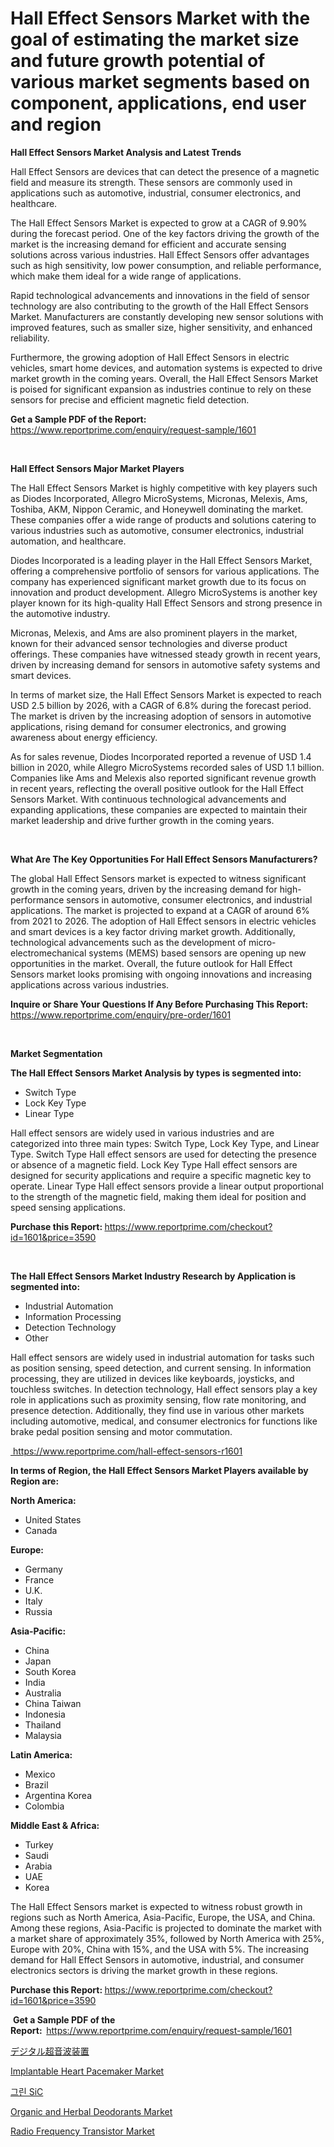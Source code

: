 <p><h1>Hall Effect Sensors Market with the goal of estimating the market size and future growth potential of various market segments based on component, applications, end user and region</h1></p><p><strong>Hall Effect Sensors Market Analysis and Latest Trends</strong></p>
<p><p>Hall Effect Sensors are devices that can detect the presence of a magnetic field and measure its strength. These sensors are commonly used in applications such as automotive, industrial, consumer electronics, and healthcare.</p><p>The Hall Effect Sensors Market is expected to grow at a CAGR of 9.90% during the forecast period. One of the key factors driving the growth of the market is the increasing demand for efficient and accurate sensing solutions across various industries. Hall Effect Sensors offer advantages such as high sensitivity, low power consumption, and reliable performance, which make them ideal for a wide range of applications.</p><p>Rapid technological advancements and innovations in the field of sensor technology are also contributing to the growth of the Hall Effect Sensors Market. Manufacturers are constantly developing new sensor solutions with improved features, such as smaller size, higher sensitivity, and enhanced reliability.</p><p>Furthermore, the growing adoption of Hall Effect Sensors in electric vehicles, smart home devices, and automation systems is expected to drive market growth in the coming years. Overall, the Hall Effect Sensors Market is poised for significant expansion as industries continue to rely on these sensors for precise and efficient magnetic field detection.</p></p>
<p><strong>Get a Sample PDF of the Report:&nbsp;</strong> <a href="https://www.reportprime.com/enquiry/request-sample/1601">https://www.reportprime.com/enquiry/request-sample/1601</a></p>
<p>&nbsp;</p>
<p><strong>Hall Effect Sensors Major Market Players</strong></p>
<p><p>The Hall Effect Sensors Market is highly competitive with key players such as Diodes Incorporated, Allegro MicroSystems, Micronas, Melexis, Ams, Toshiba, AKM, Nippon Ceramic, and Honeywell dominating the market. These companies offer a wide range of products and solutions catering to various industries such as automotive, consumer electronics, industrial automation, and healthcare.</p><p>Diodes Incorporated is a leading player in the Hall Effect Sensors Market, offering a comprehensive portfolio of sensors for various applications. The company has experienced significant market growth due to its focus on innovation and product development. Allegro MicroSystems is another key player known for its high-quality Hall Effect Sensors and strong presence in the automotive industry.</p><p>Micronas, Melexis, and Ams are also prominent players in the market, known for their advanced sensor technologies and diverse product offerings. These companies have witnessed steady growth in recent years, driven by increasing demand for sensors in automotive safety systems and smart devices.</p><p>In terms of market size, the Hall Effect Sensors Market is expected to reach USD 2.5 billion by 2026, with a CAGR of 6.8% during the forecast period. The market is driven by the increasing adoption of sensors in automotive applications, rising demand for consumer electronics, and growing awareness about energy efficiency.</p><p>As for sales revenue, Diodes Incorporated reported a revenue of USD 1.4 billion in 2020, while Allegro MicroSystems recorded sales of USD 1.1 billion. Companies like Ams and Melexis also reported significant revenue growth in recent years, reflecting the overall positive outlook for the Hall Effect Sensors Market. With continuous technological advancements and expanding applications, these companies are expected to maintain their market leadership and drive further growth in the coming years.</p></p>
<p>&nbsp;</p>
<p><strong>What Are The Key Opportunities For Hall Effect Sensors Manufacturers?</strong></p>
<p><p>The global Hall Effect Sensors market is expected to witness significant growth in the coming years, driven by the increasing demand for high-performance sensors in automotive, consumer electronics, and industrial applications. The market is projected to expand at a CAGR of around 6% from 2021 to 2026. The adoption of Hall Effect sensors in electric vehicles and smart devices is a key factor driving market growth. Additionally, technological advancements such as the development of micro-electromechanical systems (MEMS) based sensors are opening up new opportunities in the market. Overall, the future outlook for Hall Effect Sensors market looks promising with ongoing innovations and increasing applications across various industries.</p></p>
<p><strong>Inquire or Share Your Questions If Any Before Purchasing This Report:</strong> <a href="https://www.reportprime.com/enquiry/pre-order/1601">https://www.reportprime.com/enquiry/pre-order/1601</a></p>
<p>&nbsp;</p>
<p><strong>Market Segmentation</strong></p>
<p><strong>The Hall Effect Sensors Market Analysis by types is segmented into:</strong></p>
<p><ul><li>Switch Type</li><li>Lock Key Type</li><li>Linear Type</li></ul></p>
<p><p>Hall effect sensors are widely used in various industries and are categorized into three main types: Switch Type, Lock Key Type, and Linear Type. Switch Type Hall effect sensors are used for detecting the presence or absence of a magnetic field. Lock Key Type Hall effect sensors are designed for security applications and require a specific magnetic key to operate. Linear Type Hall effect sensors provide a linear output proportional to the strength of the magnetic field, making them ideal for position and speed sensing applications.</p></p>
<p><strong>Purchase this Report:&nbsp;</strong><a href="https://www.reportprime.com/checkout?id=1601&price=3590">https://www.reportprime.com/checkout?id=1601&price=3590</a></p>
<p>&nbsp;</p>
<p><strong>The Hall Effect Sensors Market Industry Research by Application is segmented into:</strong></p>
<p><ul><li>Industrial Automation</li><li>Information Processing</li><li>Detection Technology</li><li>Other</li></ul></p>
<p><p>Hall effect sensors are widely used in industrial automation for tasks such as position sensing, speed detection, and current sensing. In information processing, they are utilized in devices like keyboards, joysticks, and touchless switches. In detection technology, Hall effect sensors play a key role in applications such as proximity sensing, flow rate monitoring, and presence detection. Additionally, they find use in various other markets including automotive, medical, and consumer electronics for functions like brake pedal position sensing and motor commutation.</p></p>
<p><a href="https://www.reportprime.com/hall-effect-sensors-r1601">&nbsp;https://www.reportprime.com/hall-effect-sensors-r1601</a></p>
<p><strong>In terms of Region, the Hall Effect Sensors Market Players available by Region are:</strong></p>
<p>
    <p> <strong> North America: </strong>
        <ul>
            <li>United States</li>
            <li>Canada</li>
        </ul>
        </p> 
    <p> <strong> Europe: </strong>
        <ul>
            <li>Germany</li>
            <li>France</li>
            <li>U.K.</li>
            <li>Italy</li>
            <li>Russia</li>
        </ul>
        </p> 
    <p> <strong> Asia-Pacific: </strong>
        <ul>
            <li>China</li>
            <li>Japan</li>
            <li>South Korea</li>
            <li>India</li>
            <li>Australia</li>
            <li>China Taiwan</li>
            <li>Indonesia</li>
            <li>Thailand</li>
            <li>Malaysia</li>
        </ul>
        </p> 
    <p> <strong> Latin America: </strong>
        <ul>
            <li>Mexico</li>
            <li>Brazil</li>
            <li>Argentina Korea</li>
            <li>Colombia</li>
        </ul>
        </p> 
    <p> <strong> Middle East & Africa: </strong>
        <ul>
            <li>Turkey</li>
            <li>Saudi</li>
            <li>Arabia</li>
            <li>UAE</li>
            <li>Korea</li>
        </ul>
    </p>
    </p>
<p><p>The Hall Effect Sensors market is expected to witness robust growth in regions such as North America, Asia-Pacific, Europe, the USA, and China. Among these regions, Asia-Pacific is projected to dominate the market with a market share of approximately 35%, followed by North America with 25%, Europe with 20%, China with 15%, and the USA with 5%. The increasing demand for Hall Effect Sensors in automotive, industrial, and consumer electronics sectors is driving the market growth in these regions.</p></p>
<p><strong>Purchase this Report: </strong><a href="https://www.reportprime.com/checkout?id=1601&price=3590">https://www.reportprime.com/checkout?id=1601&price=3590</a></p>
<p>&nbsp;<strong>Get a Sample PDF of the Report:&nbsp;&nbsp;</strong><a href="https://www.reportprime.com/enquiry/request-sample/1601">https://www.reportprime.com/enquiry/request-sample/1601</a></p>
<p><strong></strong></p>
<p><p><a href="https://github.com/AbigaleHuel/Market-Research-Report-List-1/blob/main/305402016042.md">デジタル超音波装置</a></p><p><a href="https://medium.com/@jacobwilkins67/implantable-heart-pacemaker-market-share-and-new-trends-analysis-by-its-type-application-end-use-59cbfe1fe44d">Implantable Heart Pacemaker Market</a></p><p><a href="https://medium.com/@bruceabernathy2022/%EA%B8%80%EB%A1%9C%EB%B2%8C-%EA%B7%B8%EB%A6%B0-sic-%EC%8B%9C%EC%9E%A5-%EA%B7%9C%EB%AA%A8-%EB%B0%8F-%EC%A0%90%EC%9C%A0%EC%9C%A8-%EB%B6%84%EC%84%9D-%EC%A0%9C%ED%92%88-%EC%9C%A0%ED%98%95%EB%B3%84-%EC%9D%91%EC%9A%A9-%EB%B6%84%EC%95%BC%EB%B3%84-%EC%A7%80%EC%97%AD%EB%B3%84-%EC%A0%84%EB%A7%9D-2024-2031-ebd2f798c083">그린 SiC</a></p><p><a href="https://medium.com/@jacobwilkins67/global-organic-and-herbal-deodorants-market-trends-insights-into-growth-opportunities-and-bb43b33f6039">Organic and Herbal Deodorants Market</a></p><p><a href="https://github.com/sajonf007/Market-Research-Report-List-1/blob/main/radio-frequency-transistor-market.md">Radio Frequency Transistor Market</a></p></p>